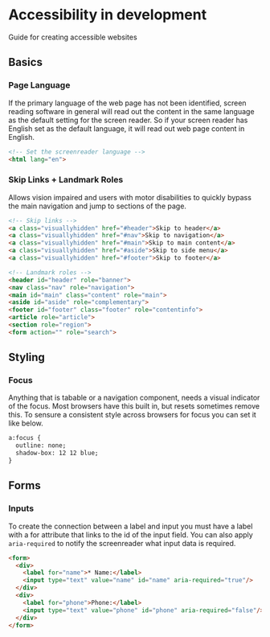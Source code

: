 # Accessibility in development
Guide for creating accessible websites

## Basics

### Page Language

If the primary language of the web page has not been identified, screen reading software in general will read out the content in the same language as the default setting for the screen reader. So if your screen reader has English set as the default language, it will read out web page content in English. 

``` html
<!-- Set the screenreader language -->
<html lang="en">
```

### Skip Links + Landmark Roles

Allows vision impaired and users with motor disabilities to quickly bypass the main navigation and jump to sections of the page.

```html
<!-- Skip links -->
<a class="visuallyhidden" href="#header">Skip to header</a>
<a class="visuallyhidden" href="#nav">Skip to navigation</a>
<a class="visuallyhidden" href="#main">Skip to main content</a>
<a class="visuallyhidden" href="#aside">Skip to side menu</a>
<a class="visuallyhidden" href="#footer">Skip to footer</a>

<!-- Landmark roles -->
<header id="header" role="banner">
<nav class="nav" role="navigation">
<main id="main" class="content" role="main">
<aside id="aside" role="complementary">
<footer id="footer" class="footer" role="contentinfo">
<article role="article">
<section role="region">
<form action="" role="search">
```

## Styling

### Focus

Anything that is tabable or a navigation component, needs a visual indicator of the focus. Most browsers have this built in, but resets sometimes remove this.  To sensure a consistent style across browsers for focus you can set it like below.

```html
a:focus {
  outline: none;
  shadow-box: 12 12 blue;
}
```

## Forms

### Inputs

To create the connection between a label and input you must have a label with a for attribute that links to the id of the input field.  You can also apply `aria-required` to notify the screenreader what input data is required.

``` html
<form>
  <div>
    <label for="name">* Name:</label>
    <input type="text" value="name" id="name" aria-required="true"/>
  </div>
  <div>
    <label for="phone">Phone:</label>
    <input type="text" value="phone" id="phone" aria-required="false"/>
  </div>
</form>  
```


